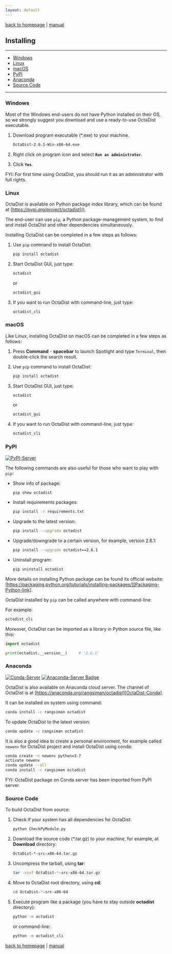 ```yaml
---
layout: default
---
```

[back to homepage](./) | [manual](./manual.md)

## Installing
***

- [Windows](#windows)
- [Linux](#linux)
- [macOS](#macos)
- [PyPI](#pypi)
- [Anaconda](#anaconda)
- [Source Code](#source-code)

***

### Windows

Most of the Windows end-users do not have Python installed on their OS,
so we strongly suggest you download and use a ready-to-use OctaDist executable.

1. Download program executable (\*.exe) to your machine.
   ```sh
   OctaDist-2.6.1-Win-x86-64.exe
   ```
   
2. Right click on program icon and select **`Run as administrator`**.

3. Click **`Yes`**.

FYI: For first time using OctaDist, you should run it as an administrator with full rights.

### Linux

OctaDist is available on Python package index library, 
which can be found at [https://pypi.org/project/octadist]().

The end-user can use `pip`, a Python package-management system,
to find and install OctaDist and other dependencies simultaneously.

Installing OctaDist can be completed in a few steps as follows:

1. Use ``pip`` command to install OctaDist:
   ```sh
   pip install octadist
   ```
  
2. Start OctaDist GUI, just type:
   ```sh
   octadist
   ```
   
   or
   
   ```sh
   octadist_gui
   ```
   
3. If you want to run OctaDist with command-line, just type:
   ```sh
   octadist_cli
   ```

### macOS

Like Linux, installing OctaDist on macOS can be completed in a few steps as follows:

1. Press **Command** - **spacebar** to launch Spotlight and type `Terminal`,
then double-click the search result.

2. Use ``pip`` command to install OctaDist:
   ```sh
   pip install octadist
   ```
  
3. Start OctaDist GUI, just type:
   ```sh
   octadist
   ```
   
   or
   
   ```sh
   octadist_gui
   ```
   
4. If you want to run OctaDist with command-line, just type:
   ```sh
   octadist_cli
   ```

### PyPI  

[![PyPI-Server][PyPI-badge]][PyPI-link]

[PyPI-badge]: https://img.shields.io/pypi/v/octadist.svg
[PyPI-link]: https://pypi.org/project/octadist/

The following commands are also useful for those who want to play with ``pip``:

- Show info of package:
  ```sh
  pip show octadist
  ```
  
- Install requirements packages:
  ```sh
  pip install -r requirements.txt
  ```

- Upgrade to the latest version:
  ```sh
  pip install --upgrade octadist
  ```

- Upgrade/downgrade to a certain version, for example, version 2.6.1:
  ```sh
  pip install --upgrade octadist==2.6.1
  ```

- Uninstall program:
  ```sh
  pip uninstall octadist
  ```

More details on installing Python package can be found its official website: 
[https://packaging.python.org/tutorials/installing-packages/][Packaging-Python-link].

[Packaging-Python-link]: https://packaging.python.org/tutorials/installing-packages/
  
OctaDist installed by `pip` can be called anywhere with command-line: 

For example:

```sh
octadist_cli
```

Moreover, OctaDist can be imported as a library in Python source file, like this:

```python
import octadist

print(octadist.__version__)     # '2.6.1'
```

### Anaconda 

[![Conda-Server][Conda-badge]][Conda-link]
[![Anaconda-Server Badge][Conda-platform-badge]][Conda-platform-link]

[Conda-badge]: https://anaconda.org/rangsiman/octadist/badges/version.svg
[Conda-link]: https://anaconda.org/rangsiman/octadist
[Conda-platform-badge]: https://anaconda.org/rangsiman/octadist/badges/platforms.svg
[Conda-platform-link]: https://anaconda.org/rangsiman/octadist


OctaDist is also available on Anaconda cloud server.
The channel of OctaDist is at [https://anaconda.org/rangsiman/octadist][OctaDist-Conda].

[OctaDist-Conda]: https://anaconda.org/rangsiman/octadist 

It can be installed on system using command:
```sh
conda install -c rangsiman octadist 
```

To update OctaDist to the latest version:
```sh
conda update -c rangsiman octadist
```

It is also a good idea to create a personal environment, for example called `newenv`
for OctaDist project and install OctaDist using conda:
```sh
conda create -n newenv python=3.7
activate newenv
conda update --all
conda install -c rangsiman octadist
```

FYI: OctaDist package on Conda server has been imported from PyPI server.


### Source Code

To build OctaDist from source:

1. Check if your system has all dependencies for OctaDist:
   ```sh
   python CheckPyModule.py
   ```
   
2. Download the source code (\*.tar.gz) to your machine, for example, at **Download** directory:
   ```sh
   OctaDist-*-src-x86-64.tar.gz
   ```
   
3. Uncompress the tarball, using **tar**:
   ```sh
   tar -xzvf OctaDist-*-src-x86-64.tar.gz
   ```
   
4. Move to OctaDist root directory, using **cd**:
   ```sh
   cd OctaDist-*-src-x86-64
   ```
   
5. Execute program like a package (you have to stay outside **octadist** directory):
   ```sh
   python -m octadist
   ```
   or command-line:
   ```sh
   python -m octadist_cli
   ```
   

[back to homepage](./) | [manual](./manual.md)
